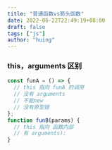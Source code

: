 ```yaml
---
title: "普通函数vs箭头函数"
date: 2022-06-22T22:49:19+08:00
draft: false
tags: ["js"]
author: "huing"
---
```


### this，arguments 区别

```js
const funA = () => {
  // this 指向 funA 的调用
  // 没有 arguments
  // 不能new
  // 没有原型链
};
function funB(params) {
  // this 指向 函数内部
  // 有 arguments);
}
```
